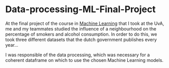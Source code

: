 # Data-processing-ML-Final-Project

At the final project of the course in [Machine Learning](https://studiegids.uva.nl/xmlpages/page/2019-2020-en/search-course/course/71327) that I took at the UvA, me and my teammates studied the influence of a neighbourhood on the percentage of smokers and alcohol consumption. In order to do this, we took three different datasets that the dutch government publishes every year...

I was responsible of the data processing, which was necessary for a coherent dataframe on which to use the chosen Machine Learning models. 
